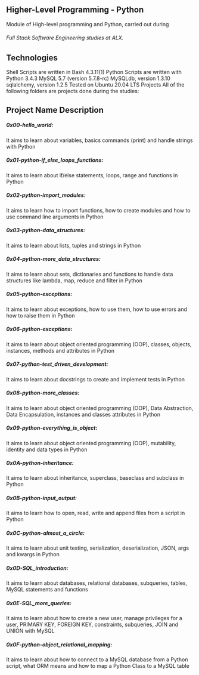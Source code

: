 <h2>Higher-Level Programming - Python</h2>
Module of High-level programming and Python, carried out during <h6>Full Stack Software Engineering studies at ALX.</h6>

<h2>Technologies</h2>
Shell Scripts are written in Bash 4.3.11(1)
Python Scripts are written with Python 3.4.3
MySQL 5.7 (version 5.7.8-rc)
MySQLdb, version 1.3.10
sqlalchemy, version 1.2.5
Tested on Ubuntu 20.04 LTS
Projects
All of the following folders are projects done during the studies:

<h2>Project Name	Description</h2>
<h5>0x00-hello_world:</h5>	It aims to learn about variables, basics commands (print) and handle strings with Python
<h5>0x01-python-if_else_loops_functions:</h5>	It aims to learn about if/else statements, loops, range and functions in Python
<h5>0x02-python-import_modules:</h5>	It aims to learn how to import functions, how to create modules and how to use command line arguments in Python
<h5>0x03-python-data_structures:</h5>	It aims to learn about lists, tuples and strings in Python
<h5>0x04-python-more_data_structures:</h5>	It aims to learn about sets, dictionaries and functions to handle data structures like lambda, map, reduce and filter in Python
<h5>0x05-python-exceptions:</h5>	It aims to learn about exceptions, how to use them, how to use errors and how to raise them in Python
<h5>0x06-python-exceptions:</h5>	It aims to learn about object oriented programming (OOP), classes, objects, instances, methods and attributes in Python
<h5>0x07-python-test_driven_development:</h5>	It aims to learn about docstrings to create and implement tests in Python
<h5>0x08-python-more_classes:</h5>	It aims to learn about object oriented programming (OOP), Data Abstraction, Data Encapsulation, instances and classes attributes in Python
<h5>0x09-python-everything_is_object:</h5>	It aims to learn about object oriented programming (OOP), mutability, identity and data types in Python
<h5>0x0A-python-inheritance:</h5>	It aims to learn about inheritance, superclass, baseclass and subclass in Python
<h5>0x0B-python-input_output:</h5>	It aims to learn how to open, read, write and append files from a script in Python
<h5>0x0C-python-almost_a_circle:</h5>	It aims to learn about unit testing, serialization, deserialization, JSON, args and kwargs in Python
<h5>0x0D-SQL_introduction:</h5>	It aims to learn about databases, relational databases, subqueries, tables, MySQL statements and functions
<h5>0x0E-SQL_more_queries:</h5>	It aims to learn about how to create a new user, manage privileges for a user, PRIMARY KEY, FOREIGN KEY, constraints, subqueries, JOIN and UNION with MySQL
<h5>0x0F-python-object_relational_mapping:</h5>	It aims to learn about how to connect to a MySQL database from a Python script, what ORM means and how to map a Python Class to a MySQL table
